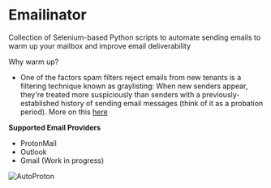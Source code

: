# Emailinator
Collection of Selenium-based Python scripts to automate sending emails to warm up your mailbox and improve email deliverability

Why warm up? 
- One of the factors spam filters reject emails from new tenants is a filtering technique known as graylisting: When new senders appear, they're treated more suspiciously than senders with a previously-established history of sending email messages (think of it as a probation period). More on this [here](https://learn.microsoft.com/en-us/exchange/troubleshoot/email-delivery/ndr/fix-error-code-451-4-7-500-699-asxxx-in-exchange-online)

**Supported Email Providers**
- ProtonMail
- Outlook
- Gmail (Work in progress)

![AutoProton](https://user-images.githubusercontent.com/84075091/224493956-460d90e6-a428-476c-9da1-abb3726d611b.png)
